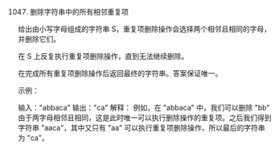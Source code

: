 1047. 删除字符串中的所有相邻重复项

给出由小写字母组成的字符串 S，重复项删除操作会选择两个相邻且相同的字母，并删除它们。

在 S 上反复执行重复项删除操作，直到无法继续删除。

在完成所有重复项删除操作后返回最终的字符串。答案保证唯一。

 

示例：

输入："abbaca"
输出："ca"
解释：
例如，在 "abbaca" 中，我们可以删除 "bb" 由于两字母相邻且相同，这是此时唯一可以执行删除操作的重复项。之后我们得到字符串 "aaca"，其中又只有 "aa" 可以执行重复项删除操作，所以最后的字符串为 "ca"。
